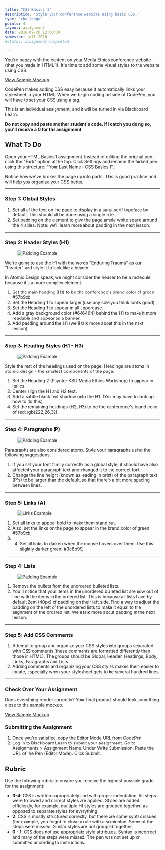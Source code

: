 ```yaml
---
title: "CSS Basics 1"
description: "Style your conference website using basic CSS."
type: "challenge"
points: 4
layout: assignment
date: 2018-09-26 12:00:00
semester: fall-2018
#status: assignment-completed

---
```


You're happy with the content on your Media Ethics conference website (that you made in HTML 1).  It's time to add some visual styles to the website using CSS.

<a class="button small" href="/img/cssbasics1.png">View Sample Mockup</a>

CodePen makes adding CSS easy because it automatically links your stylesheet to your HTML.  When we begin coding outside of CodePen, you will have to set your CSS using a <link> tag.

This is an individual assignment, and it will be turned in via Blackboard Learn.  

**Do not copy and paste another student's code.  If I catch you doing so, you'll receive a 0 for the assignment.**

## What To Do

Open your HTML Basics 1 assignment.  Instead of editing the original pen, click the "Fork" option at the top.  Click Settings and rename the forked pen using this structure: "Your Last Name - CSS Basics 1".

Notice how we've broken the page up into parts.  This is good practice and will help you organize your CSS better.

---

### Step 1: Global Styles

1.  Set all of the text on the page to display in a sans-serif typeface by default.  This should all be done using a single rule.
2. Set padding on the <BODY> element to give the page ample white space around the 4 sides.  Note: we'll learn more about padding in the next lesson.

---

### Step 2: Header Styles (H1)

<figure class="figure">
<img src="../images/css1/header.png" alt="Padding Example" />
</figure>

We're going to use the H1 with the words "Enduring Trauma" as our "header" and style it to look like a header.

In Atomic Design speak, we might consider the header to be a molecule because it's a more complex element.

1. Set the main heading (H1) to be the conference's brand color of green: #57b9cb  
2.  Set the Heading 1 to appear larger (use any size you think looks good)
3.  Set the Heading 1 to appear in all uppercase.
4. Add a gray background color (#646464) behind the H1 to make it more readable and appear as a banner.
5. Add padding around the H1 (we'll talk more about this in the next lesson).

---  

### Step 3: Heading Styles (H1 - H3)

<figure class="figure">
<img src="../images/css1/headings.png" alt="Padding Example" />
</figure>

Style the rest of the headings used on the page.  Headings are atoms in atomic design - the smallest components of the page.

1. Set the Heading 2 (Poynter KSU Media Ethics Workshop) to appear in italics.
2. Center align the H1 and H2 text.
3. Add a subtle black text shadow onto the H1. (You may have to look up how to do this)
4. Set the remaining headings (H2, H3) to be the conference's brand color of red: rgb(222,26,32).

---

### Step 4: Paragraphs (P)

<figure class="figure">
<img src="../images/css1/paragraph.png" alt="Padding Example" />
</figure>

Paragraphs are also considered atoms.  Style your paragraphs using the following suggestions.

1. If you set your font family correctly as a global style, it should have also affected your paragraph text and changed it to the correct font.
2. Change the line height (known as leading in print) of the paragraph text (P's) to be larger than the default, so that there's a bit more spacing between lines.

---

### Step 5: Links (A)

<figure class="figure">
<img src="../images/css1/links.png" alt="Links Example" />
</figure>

1.  Set all links to appear bold to make them stand out.  
2.  Also, set the links on the page to appear in the brand color of green: #57b9cb;
3. 4. Set all links to darken when the mouse hovers over them.  Use this slightly darker green: #3c8b99;

---

### Step 4: Lists

<figure class="figure">
<img src="../images/css1/padding.png" alt="Padding Example" />
</figure>

1.  Remove the bullets from the unordered bulleted lists.  
2.  You'll notice that your items in the unordered bulleted list are now out of line with the items in the ordered list.  This is because all lists have by default 2em (40px) of padding on their left side.  Find a way to adjust the padding on the left of the unordered lists to make it equal to the alignment of the ordered list.  We'll talk more about padding in the next lesson.

---

### Step 5: Add CSS Comments

1.  Attempt to group and organize your CSS styles into groups separated with CSS comments (these comments are formatted differently than those in HTML).  The groups should be Global, Header, Headings, Body, Links, Paragraphs and Lists.
2. Adding comments and organizing your CSS styles makes them easier to locate, especially when your stylesheet gets to be several hundred lines.

---

### Check Over Your Assignment

Does everything render correctly?  Your final product should look something close to the sample mockup.

<a class="button small" href="/img/cssbasics1.png">View Sample Mockup</a>

### Submitting the Assignment

1. Once you're satisfied, copy the Editor Mode URL from CodePen
2. Log in to Blackboard Learn to submit your assignment.  Go to Assignments > Assignment Name.  Under Write Submission, Paste the URL of the Pen (Editor Mode).  Click Submit.

## Rubric

Use the following rubric to ensure you receive the highest possible grade for the assignment:

* **3-4**: CSS is written appropriately and with proper indentation.  All steps were followed and correct styles are applied.  Styles are added efficiently, for example, multiple H1 styles are grouped together, as opposed to separate styles for everything.  
* **2**: CSS is mostly structured correctly, but there are some syntax issues (for example, you forgot to close a rule with a semicolon.  Some of the steps were missed.  Similar styles are not grouped together.
* **0 - 1**: CSS does not use appropriate style attributes.  Syntax is incorrect and many of the steps were missed. The pen was not set up or submitted according to instructions.  
